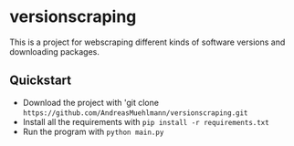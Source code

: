 # versionscraping

This is a project for webscraping different kinds of software versions and downloading packages.

## Quickstart

- Download the project with 'git clone `https://github.com/AndreasMuehlmann/versionscraping.git`
- Install all the requirements with `pip install -r requirements.txt`
- Run the program with `python main.py`
